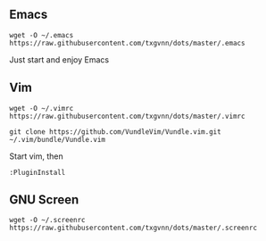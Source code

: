 ## Emacs

```
wget -O ~/.emacs https://raw.githubusercontent.com/txgvnn/dots/master/.emacs
```

Just start and enjoy Emacs

## Vim
```
wget -O ~/.vimrc https://raw.githubusercontent.com/txgvnn/dots/master/.vimrc
```
```
git clone https://github.com/VundleVim/Vundle.vim.git ~/.vim/bundle/Vundle.vim
```

Start vim, then

```
:PluginInstall
```

## GNU Screen

```
wget -O ~/.screenrc https://raw.githubusercontent.com/txgvnn/dots/master/.screenrc
```
